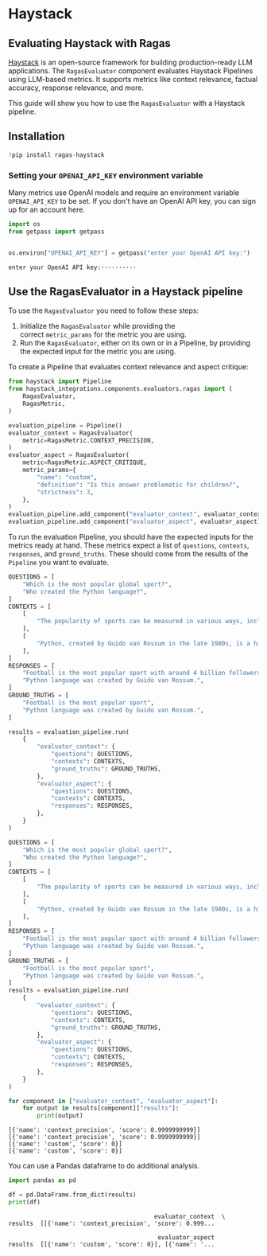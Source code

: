 # Haystack
## Evaluating Haystack with Ragas

[Haystack](https://haystack.deepset.ai/) is an open-source framework for building production-ready LLM applications. The `RagasEvaluator` component evaluates Haystack Pipelines using LLM-based metrics. It supports metrics like context relevance, factual accuracy, response relevance, and more.


This guide will show you how to use the `RagasEvaluator` with a Haystack pipeline.

## Installation


```python
!pip install ragas-haystack
```

### Setting your `OPENAI_API_KEY` environment variable


Many metrics use OpenAI models and require an environment variable `OPENAI_API_KEY` to be set. If you don't have an OpenAI API key, you can sign up for an account here.


```python
import os
from getpass import getpass


os.environ["OPENAI_API_KEY"] = getpass("enter your OpenAI API key:")
```

    enter your OpenAI API key:··········


## Use the RagasEvaluator in a Haystack pipeline

To use the `RagasEvaluator` you need to follow these steps:

1. Initialize the `RagasEvaluator` while providing the correct `metric_params` for the metric you are using.
2. Run the `RagasEvaluator`, either on its own or in a Pipeline, by providing the expected input for the metric you are using.

To create a Pipeline that evaluates context relevance and aspect critique:


```python
from haystack import Pipeline
from haystack_integrations.components.evaluators.ragas import (
    RagasEvaluator,
    RagasMetric,
)

evaluation_pipeline = Pipeline()
evaluator_context = RagasEvaluator(
    metric=RagasMetric.CONTEXT_PRECISION,
)
evaluator_aspect = RagasEvaluator(
    metric=RagasMetric.ASPECT_CRITIQUE,
    metric_params={
        "name": "custom",
        "definition": "Is this answer problematic for children?",
        "strictness": 3,
    },
)
evaluation_pipeline.add_component("evaluator_context", evaluator_context)
evaluation_pipeline.add_component("evaluator_aspect", evaluator_aspect)
```

To run the evaluation Pipeline, you should have the expected inputs for the metrics ready at hand. These metrics expect a list of `questions`, `contexts`, `responses`, and `ground_truths`. These should come from the results of the `Pipeline` you want to evaluate.


```python
QUESTIONS = [
    "Which is the most popular global sport?",
    "Who created the Python language?",
]
CONTEXTS = [
    [
        "The popularity of sports can be measured in various ways, including TV viewership, social media presence, number of participants, and economic impact. Football is undoubtedly the world's most popular sport with major events like the FIFA World Cup and sports personalities like Ronaldo and Messi, drawing a followership of more than 4 billion people."
    ],
    [
        "Python, created by Guido van Rossum in the late 1980s, is a high-level general-purpose programming language. Its design philosophy emphasizes code readability, and its language constructs aim to help programmers write clear, logical code for both small and large-scale software projects."
    ],
]
RESPONSES = [
    "Football is the most popular sport with around 4 billion followers worldwide",
    "Python language was created by Guido van Rossum.",
]
GROUND_TRUTHS = [
    "Football is the most popular sport",
    "Python language was created by Guido van Rossum.",
]

results = evaluation_pipeline.run(
    {
        "evaluator_context": {
            "questions": QUESTIONS,
            "contexts": CONTEXTS,
            "ground_truths": GROUND_TRUTHS,
        },
        "evaluator_aspect": {
            "questions": QUESTIONS,
            "contexts": CONTEXTS,
            "responses": RESPONSES,
        },
    }
)
```


```python
QUESTIONS = [
    "Which is the most popular global sport?",
    "Who created the Python language?",
]
CONTEXTS = [
    [
        "The popularity of sports can be measured in various ways, including TV viewership, social media presence, number of participants, and economic impact. Football is undoubtedly the world's most popular sport with major events like the FIFA World Cup and sports personalities like Ronaldo and Messi, drawing a followership of more than 4 billion people."
    ],
    [
        "Python, created by Guido van Rossum in the late 1980s, is a high-level general-purpose programming language. Its design philosophy emphasizes code readability, and its language constructs aim to help programmers write clear, logical code for both small and large-scale software projects."
    ],
]
RESPONSES = [
    "Football is the most popular sport with around 4 billion followers worldwide",
    "Python language was created by Guido van Rossum.",
]
GROUND_TRUTHS = [
    "Football is the most popular sport",
    "Python language was created by Guido van Rossum.",
]
results = evaluation_pipeline.run(
    {
        "evaluator_context": {
            "questions": QUESTIONS,
            "contexts": CONTEXTS,
            "ground_truths": GROUND_TRUTHS,
        },
        "evaluator_aspect": {
            "questions": QUESTIONS,
            "contexts": CONTEXTS,
            "responses": RESPONSES,
        },
    }
)
```


```python
for component in ["evaluator_context", "evaluator_aspect"]:
    for output in results[component]["results"]:
        print(output)
```

    [{'name': 'context_precision', 'score': 0.9999999999}]
    [{'name': 'context_precision', 'score': 0.9999999999}]
    [{'name': 'custom', 'score': 0}]
    [{'name': 'custom', 'score': 0}]


You can use a Pandas dataframe to do additional analysis.


```python
import pandas as pd

df = pd.DataFrame.from_dict(results)
print(df)
```

                                             evaluator_context  \
    results  [[{'name': 'context_precision', 'score': 0.999...   
    
                                              evaluator_aspect  
    results  [[{'name': 'custom', 'score': 0}], [{'name': '...  

